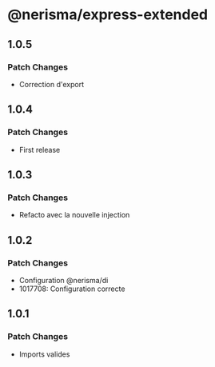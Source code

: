 # @nerisma/express-extended

## 1.0.5

### Patch Changes

- Correction d'export

## 1.0.4

### Patch Changes

- First release

## 1.0.3

### Patch Changes

- Refacto avec la nouvelle injection

## 1.0.2

### Patch Changes

- Configuration @nerisma/di
- 1017708: Configuration correcte

## 1.0.1

### Patch Changes

- Imports valides
